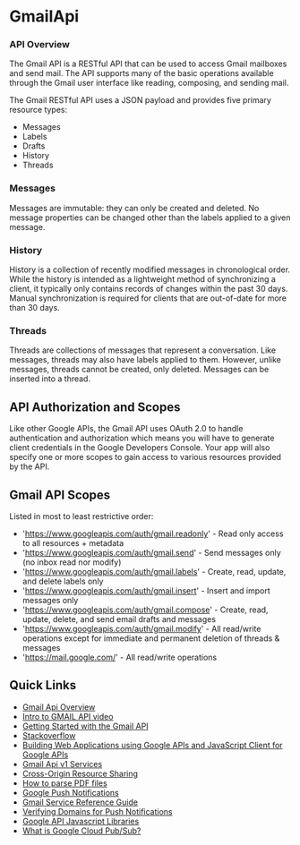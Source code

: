 # GmailApi
### API Overview

The Gmail API is a RESTful API that can be used to access Gmail mailboxes and send mail.  The API supports many of the basic operations available through the Gmail user interface like reading, composing, and sending mail.

The Gmail RESTful API uses a JSON payload and provides five primary resource types:
- Messages
- Labels
- Drafts
- History 
- Threads

### Messages
Messages are immutable: they can only be created and deleted.  No message properties can be changed other than the labels applied to a given message.

### History
History is a collection of recently modified messages in chronological order. While the history is intended as a lightweight method of synchronizing a client, it typically only contains records of changes within the past 30 days.
Manual synchronization is required for clients that are out-of-date for more than 30 days.

### Threads
Threads are collections of messages that represent a conversation.  Like messages, threads may also have labels applied to them. However, unlike messages, threads cannot be created, only deleted.  Messages can be inserted into a thread.

## API Authorization and Scopes

Like other Google APIs, the Gmail API uses OAuth 2.0 to handle authentication and authorization which means you will have to generate client credentials in the Google Developers Console.  Your app will also specify one or more scopes to gain access to various resources provided by the API.

## Gmail API Scopes

Listed in most to least restrictive order:
 * 'https://www.googleapis.com/auth/gmail.readonly' - Read only access to all resources + metadata
 * 'https://www.googleapis.com/auth/gmail.send' - Send messages only (no inbox read nor modify)
 * 'https://www.googleapis.com/auth/gmail.labels' - Create, read, update, and delete labels only
 * 'https://www.googleapis.com/auth/gmail.insert' - Insert and import messages only
 * 'https://www.googleapis.com/auth/gmail.compose' - Create, read, update, delete, and send email drafts and messages
 * 'https://www.googleapis.com/auth/gmail.modify' - All read/write operations except for immediate and permanent deletion of threads & messages
 * 'https://mail.google.com/' - All read/write operations

## Quick Links

 * [Gmail Api Overview](https://developers.google.com/gmail/api/guides/)
 * [Intro to GMAIL API video](https://www.youtube.com/watch?v=UhdiQmS3kDs)
 * [Getting Started with the Gmail API](https://developers.google.com/gmail/api/?utm_source=gdev-yt&utm_medium=video&utm_term=gmail&utm_content=19&utm_campaign=io-14)
 * [Stackoverflow](http://stackoverflow.com/questions/tagged/gmail-api?utm_source=gdev-yt&utm_medium=video&utm_term=gmail&utm_content=19&utm_campaign=io-14)
 * [Building Web Applications using Google APIs and JavaScript Client for Google APIs](https://www.youtube.com/watch?v=Z9uhYIzaiHI)
 * [Gmail Api v1 Services](https://developers.google.com/apis-explorer/?hl=en_US#p/gmail/v1/)
 * [Cross-Origin Resource Sharing](https://www.w3.org/TR/cors/)
 * [How to parse PDF files](https://thomaslevine.com/!/parsing-pdfs/)
 * [Google Push Notifications](https://developers.google.com/gmail/api/guides/push)
 * [Gmail Service Reference Guide](https://developers.google.com/apps-script/reference/gmail/)
 * [Verifying Domains for Push Notifications](https://support.google.com/googleapi/answer/7072069?hl=en)
 * [Google API Javascript Libraries](https://developers.google.com/api-client-library/javascript/start/start-js#registeryourapp)
 * [What is Google Cloud Pub/Sub?](https://cloud.google.com/pubsub/docs/overview)
